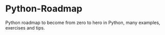 # Python-Roadmap
Python roadmap to become from zero to hero in Python, many examples, exercises and tips.
